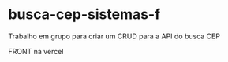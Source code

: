 ﻿# busca-cep-sistemas-f


 Trabalho em grupo para criar um CRUD para a API do busca CEP

 FRONT na vercel 
